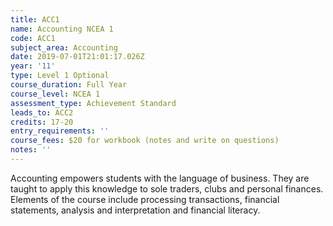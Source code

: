 ```yaml
---
title: ACC1
name: Accounting NCEA 1
code: ACC1
subject_area: Accounting
date: 2019-07-01T21:01:17.026Z
year: '11'
type: Level 1 Optional
course_duration: Full Year
course_level: NCEA 1
assessment_type: Achievement Standard
leads_to: ACC2
credits: 17-20
entry_requirements: ''
course_fees: $20 for workbook (notes and write on questions)
notes: ''
---
```

Accounting empowers students with the language of business. They are taught to apply this knowledge to sole traders, clubs and personal finances. Elements of the course include processing transactions, financial statements, analysis and interpretation and financial literacy.

